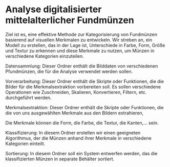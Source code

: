 # Analyse digitalisierter mittelalterlicher Fundmünzen

Ziel ist es, eine effektive Methode zur Kategorisierung von Fundmünzen basierend auf 
visuellen Merkmalen zu entwickeln. Wir streben an, ein Modell zu erstellen, das in der 
Lage ist, Unterschiede in Farbe, Form, Größe und Textur zu erkennen und diese Merkmale 
zu nutzen, um Münzen in verschiedene Kategorien einzuteilen.

Datensammlung: 
Dieser Ordner enthält die Bilddaten von verschiedenen Pfundmünzen, 
die für die Analyse verwendet werden sollen.

Vorverarbeitung:
Dieser Ordner enthält die Skripte oder Funktionen,
die die Bilder für die Merkmalsextraktion vorbereiten soll.
Es sollen verschiedene Operationen wie Zuschneiden, Skalieren, Konvertieren, 
Filtern, etc. durchgeführt werden.

Merkmalsextraktion:
Dieser Ordner enthält die Skripte oder Funktionen, 
die die von uns ausgewählten Merkmale aus den Bildern extrahieren,

Die Merkmale können die Form, die Farbe, die Textur, die Kanten,... sein.

Klassifizierung: 
In diesem Ordner erstellen wir einen geeigneten Algorithmus,
der die Münzen anhand ihrer Merkmale in verschiedene Kategorien einteilt.

Sortierung: 
In diesem Ordner soll ein System entwerfen werden,
das die klassifizierten Münzen in separate Behälter sortiert.